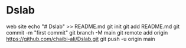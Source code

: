 # Dslab
web site
echo "# Dslab" >> README.md
git init
git add README.md
git commit -m "first commit"
git branch -M main
git remote add origin https://github.com/chaibi-ali/Dslab.git
git push -u origin main
